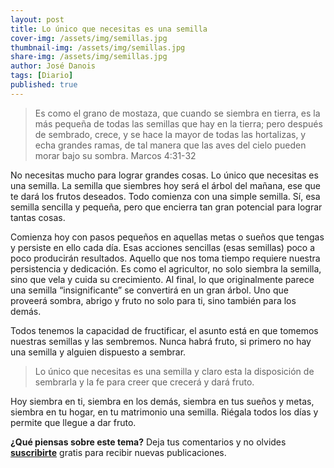 ```yaml
---
layout: post
title: Lo único que necesitas es una semilla
cover-img: /assets/img/semillas.jpg
thumbnail-img: /assets/img/semillas.jpg
share-img: /assets/img/semillas.jpg
author: José Danois
tags: [Diario] 
published: true
---
```

>Es como el grano de mostaza, que cuando se siembra en tierra, es la más pequeña de todas las semillas que hay en la tierra; pero después de sembrado, crece, y se hace la mayor de todas las hortalizas, y echa grandes ramas, de tal manera que las aves del cielo pueden morar bajo su sombra. Marcos 4:31-32

No necesitas mucho para lograr grandes cosas. Lo único que necesitas es una semilla. La semilla que siembres hoy será el árbol del mañana, ese que te dará los frutos deseados. Todo comienza con una simple semilla. Sí, esa semilla sencilla y pequeña, pero que encierra tan gran potencial para lograr tantas cosas.

Comienza hoy con pasos pequeños en aquellas metas o sueños que tengas y persiste en ello cada día. Esas acciones sencillas (esas semillas) poco a poco producirán resultados. Aquello que nos toma tiempo requiere nuestra persistencia y dedicación. Es como el agricultor, no solo siembra la semilla, sino que vela y cuida su crecimiento. Al final, lo que originalmente parece una semilla “insignificante” se convertirá en un gran árbol. Uno que proveerá sombra, abrigo y fruto no solo para ti, sino también para los demás.

Todos tenemos la capacidad de fructificar, el asunto está en que tomemos nuestras semillas y las sembremos. Nunca habrá fruto, si primero no hay una semilla y alguien dispuesto a sembrar.

>Lo único que necesitas es una semilla y claro esta la disposición de sembrarla y la fe para creer que crecerá y dará fruto.

Hoy siembra en ti, siembra en los demás, siembra en tus sueños y metas, siembra en tu hogar, en tu matrimonio una semilla. Riégala todos los días y permite que llegue a dar fruto.

**¿Qué piensas sobre este tema?** Deja tus comentarios y no olvides **[suscribirte](https://www.feedio.co/@jdanois)** gratis para recibir nuevas publicaciones.
<!--stackedit_data:
eyJoaXN0b3J5IjpbODAxMTgwMzJdfQ==
-->